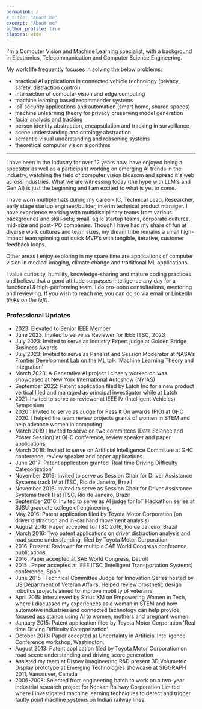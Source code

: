 ```yaml
---
permalink: /
# title: "About me"
excerpt: "About me"
author_profile: true
classes: wide
---
```


I'm a Computer Vision and Machine Learning specialist, with a background in Electronics, Telecommunication and Computer Science Engineering.

My work life frequently focuses in solving the below problems:
* practical AI applications in connected vehicle technology (privacy, safety, distraction control)
* intersection of computer vision and edge computing
* machine learning based recommender systems
* IoT security applications and automation (smart home, shared spaces)
* machine unlearning theory for privacy preserving model generation
* facial analysis and tracking
* person identity abstraction, encapsulation and tracking in surveillance
* scene understanding and ontology abstraction
* semantic visual understanding and reasoning systems
* theoretical computer vision algorithms

---
I have been in the industry for over 12 years now, have enjoyed being a spectator as well as a participant working on emerging AI trends in the industry, watching the field of computer vision blossom and spread it's web across industries. 
What we are witnessing today (the hype with LLM's and Gen AI) is just the beginning and I am excited to what is yet to come.

I have worn multiple hats during my career- IC, Technical Lead, Researcher, early stage startup engineer/builder, interim technical product manager.
I have experience working with multidisciplinary teams from various backgrounds and skill-sets; small, agile startup teams, corporate cultures, mid-size and post-IPO companies. 
Though I have had my share of fun at diverse work cultures and team sizes, my dream tribe remains a small high-impact team spinning out quick MVP's with tangible, iterative, customer feedback loops.

Other areas I enjoy exploring in my spare time are applications of computer vision in medical imaging, climate change and traditional ML applications.

I value curiosity, humility, knowledge-sharing and mature coding practices and believe that a good attitude surpasses intelligence any day for a functional & high-performing team.
I do pro-bono consultations, mentoring and reviewing. If you wish to reach me, you can do so via email or LinkedIn _(links on the left)_.


### Professional Updates

* 2023: Elevated to Senior IEEE Member 
* June 2023: Invited to serve as Reviewer for IEEE ITSC, 2023
* July 2023: Invited to serve as Industry Expert judge at Golden Bridge Business Awards
* July 2023: Invited to serve as Panelist and Session Moderator at NASA's Frontier Development Lab on the ML talk 'Machine Learning Theory and Integration'
* March 2023: A Generative AI project I closely worked on was showcased at New York International Autoshow (NYIAS)
* September 2022: Patent application filed by Latch Inc for a new product vertical I led and managed as principal investigator while at Latch
* 2021: Invited to serve as reviewer at IEEE IV (Intelligent Vehicles) Symposium
* 2020 : Invited to serve as Judge for Pass It On awards (PIO) at GHC 2020. I helped the team review projects grants of women in STEM and help advance women in computing 
* March 2019 : Invited to serve on two committees (Data Science and Poster Session) at GHC conference, review speaker and paper applications.
* March 2018: Invited to serve on Artificial Intelligence Committee at GHC conference, review speaker and paper applications.
* June 2017: Patent application granted 'Real time Driving Difficulty Categorization'
* November 2016: Invited to serve as Session Chair for Driver Assistance Systems track IV at ITSC, Rio de Janeiro, Brazil
* November 2016: Invited to serve as Session Chair for Driver Assistance Systems track II at ITSC, Rio de Janeiro, Brazil
* September 2016: Invited to serve as AI judge for IoT Hackathon series at SJSU graduate college of engineering.
* May 2016: Patent application filed by Toyota Motor Corporation (on driver distraction and in-car hand movement analysis)
* August 2016: Paper accepted to ITSC 2016, Rio de Janeiro, Brazil 
* March 2016: Two patent applications on driver distraction analysis and road scene understanding, filed by Toyota Motor Corporation
* 2016-Present: Reviewer for multiple SAE World Congress conference publications
* 2016: Paper accepted at SAE World Congress, Detroit
* 2015 : Paper accepted at IEEE ITSC (Intelligent Transportation Systems) conference, Spain
* June 2015 : Technical Committee Judge for Innovation Series hosted by US Department of Veteran Affairs. Helped review prosthetic design robotics projects aimed to improve mobility of veterans
* April 2015: Interviewed by Sirius XM on Empowering Women in Tech, where I discussed my experiences as a woman in STEM and how automotive industries and connected technology can help provide focused assistance using AI to women, mothers and pregnant women.
* January 2015: Patent application filed by Toyota Motor Corporation 'Real time Driving Difficulty Categorization'
* October 2013: Paper accepted at Uncertainty in Artificial Intelligence Conference workshop, Washington.
* August 2013: Patent application filed by Toyota Motor Corporation on road scene understanding and driving score generation
* Assisted my team at Disney Imagineering R&D present 3D Volumetric Display prototype at Emerging Technologies showcase at SIGGRAPH 2011, Vancouver, Canada
* 2006-2008: Selected from engineering batch to work on a two-year industrial research project for Konkan Railway Corporation Limited where I investigated machine learning techniques to detect and trigger faulty point machine systems on Indian railway lines.


